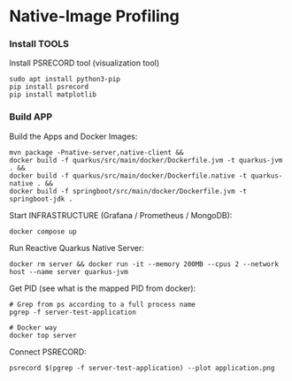 # Native-Image Profiling

### Install TOOLS

Install PSRECORD tool (visualization tool)
```
sudo apt install python3-pip
pip install psrecord
pip install matplotlib
```

### Build APP

Build the Apps and Docker Images:
```
mvn package -Pnative-server,native-client &&
docker build -f quarkus/src/main/docker/Dockerfile.jvm -t quarkus-jvm . &&
docker build -f quarkus/src/main/docker/Dockerfile.native -t quarkus-native . &&
docker build -f springboot/src/main/docker/Dockerfile.jvm -t springboot-jdk .
```

Start INFRASTRUCTURE (Grafana / Prometheus / MongoDB):
```
docker compose up
```

Run Reactive Quarkus Native Server:
```
docker rm server && docker run -it --memory 200MB --cpus 2 --network host --name server quarkus-jvm
```

Get PID (see what is the mapped PID from docker):
```
# Grep from ps according to a full process name
pgrep -f server-test-application

# Docker way
docker top server
```

Connect PSRECORD: 
```
psrecord $(pgrep -f server-test-application) --plot application.png
```